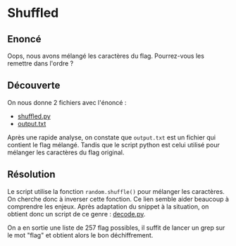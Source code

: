 # Shuffled
## Enoncé
Oops, nous avons mélangé les caractères du flag. Pourrez-vous les remettre dans l'ordre ?
## Découverte
On nous donne 2 fichiers avec l'énoncé :
- [shuffled.py](./utils/shuffled.py)
- [output.txt](./utils/output.txt)

Après une rapide analyse, on constate que `output.txt` est un fichier qui contient le flag mélangé. Tandis que le script python est celui utilisé pour mélanger les caractères du flag original.

## Résolution
Le script utilise la fonction `random.shuffle()` pour mélanger les caractères. On cherche donc à inverser cette fonction. Ce lien semble aider beaucoup à comprendre les enjeux. Après adaptation du snippet à la situation, on obtient donc un script de ce genre : [decode.py](./utils/decode.py).

On a en sortie une liste de 257 flag possibles, il suffit de lancer un grep sur le mot "flag" et obtient alors le bon déchiffrement.
